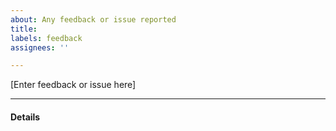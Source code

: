 ```yaml
---
about: Any feedback or issue reported
title: 
labels: feedback
assignees: ''

---
```


[Enter feedback or issue here]

---

#### Details
